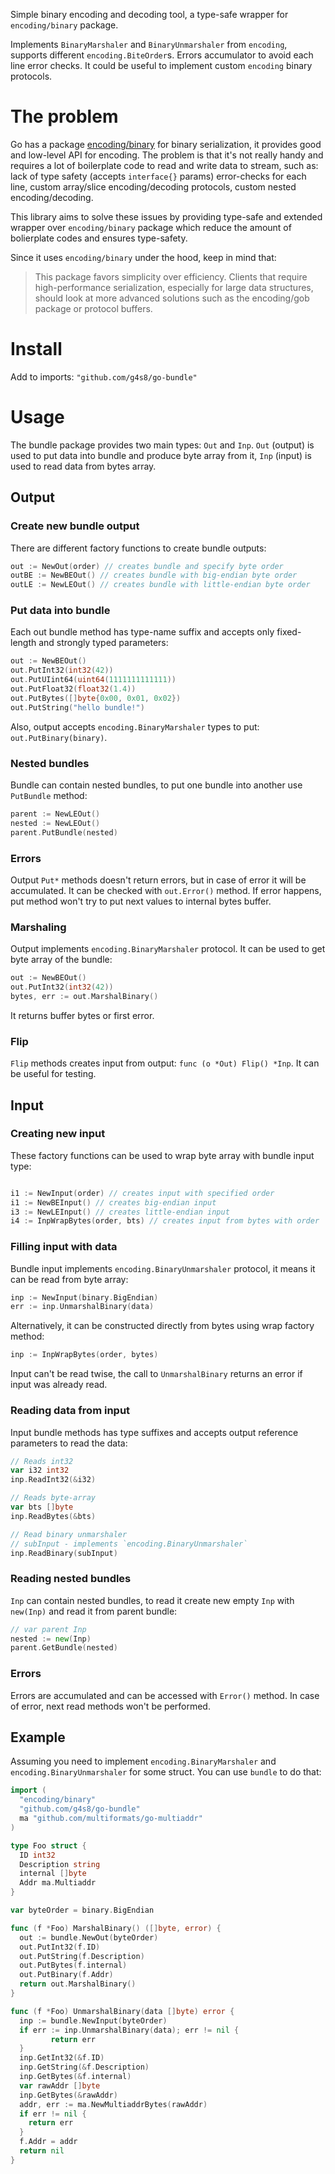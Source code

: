 Simple binary encoding and decoding tool, a type-safe wrapper for `encoding/binary` package.

Implements `BinaryMarshaler` and `BinaryUnmarshaler` from `encoding`, supports different
`encoding.BiteOrder`s. Errors accumulator to avoid each line error checks.
It could be useful to implement custom `encoding` binary protocols.

# The problem

Go has a package [encoding/binary](https://golang.org/pkg/encoding/binary/)
for binary serialization, it provides good and low-level API for encoding.
The problem is that it's not really handy and requires a lot of boilerplate
code to read and write data to stream, such as: lack of type safety (accepts
`interface{}` params) error-checks for each line,
custom array/slice encoding/decoding protocols, custom nested encoding/decoding.

This library aims to solve these issues by providing type-safe
and extended wrapper over `encoding/binary` package which reduce the amount
of bolierplate codes and ensures type-safety.

Since it uses `encoding/binary` under the hood, keep in mind that:
> This package favors simplicity over efficiency.
Clients that require high-performance serialization,
especially for large data structures,
should look at more advanced solutions such as the encoding/gob
package or protocol buffers.

# Install

Add to imports: `"github.com/g4s8/go-bundle"`

# Usage

The bundle package provides two main types:
`Out` and `Inp`. `Out` (output) is used to put data into bundle
and produce byte array from it, `Inp` (input) is used to read
data from bytes array.

## Output

### Create new bundle output

There are different factory functions to create bundle outputs:
```go
out := NewOut(order) // creates bundle and specify byte order
outBE := NewBEOut() // creates bundle with big-endian byte order
outLE := NewLEOut() // creates bundle with little-endian byte order
```

### Put data into bundle

Each out bundle method has type-name suffix and accepts only
fixed-length and strongly typed parameters:
```go
out := NewBEOut()
out.PutInt32(int32(42))
out.PutUIint64(uint64(1111111111111))
out.PutFloat32(float32(1.4))
out.PutBytes([]byte{0x00, 0x01, 0x02})
out.PutString("hello bundle!")
```

Also, output accepts `encoding.BinaryMarshaler` types to put:
`out.PutBinary(binary)`.

### Nested bundles

Bundle can contain nested bundles, to put one bundle into another
use `PutBundle` method:
```go
parent := NewLEOut()
nested := NewLEOut()
parent.PutBundle(nested)
```

### Errors

Output `Put*` methods doesn't return errors, but in case of error it will be
accumulated. It can be checked with `out.Error()` method. If error happens,
put method won't try to put next values to internal bytes buffer.

### Marshaling

Output implements `encoding.BinaryMarshaler` protocol. It can be used to
get byte array of the bundle:
```go
out := NewBEOut()
out.PutInt32(int32(42))
bytes, err := out.MarshalBinary()
```

It returns buffer bytes or first error.

### Flip

`Flip` methods creates input from output: `func (o *Out) Flip() *Inp`.
It can be useful for testing.

## Input

### Creating new input

These factory functions can be used to wrap byte array with
bundle input type:
```go

i1 := NewInput(order) // creates input with specified order
i1 := NewBEInput() // creates big-endian input
i3 := NewLEInput() // creates little-endian input
i4 := InpWrapBytes(order, bts) // creates input from bytes with order
```

### Filling input with data

Bundle input implements `encoding.BinaryUnmarshaler` protocol, it means
it can be read from byte array:
```go
inp := NewInput(binary.BigEndian)
err := inp.UnmarshalBinary(data)
```
Alternatively, it can be constructed directly from bytes using wrap factory method:
```go
inp := InpWrapBytes(order, bytes)
```

Input can't be read twise, the call to `UnmarshalBinary` returns an error
if input was already read.

### Reading data from input

Input bundle methods has type suffixes and accepts output reference
parameters to read the data:
```go
// Reads int32
var i32 int32
inp.ReadInt32(&i32)

// Reads byte-array
var bts []byte
inp.ReadBytes(&bts)

// Read binary unmarshaler
// subInput - implements `encoding.BinaryUnmarshaler`
inp.ReadBinary(subInput)
```

### Reading nested bundles

`Inp` can contain nested bundles, to read it create new empty `Inp` with
`new(Inp)` and read it from parent bundle:
```go
// var parent Inp
nested := new(Inp)
parent.GetBundle(nested)
```

### Errors

Errors are accumulated and can be accessed with `Error()` method.
In case of error, next read methods won't be performed.

## Example

Assuming you need to implement `encoding.BinaryMarshaler` and
`encoding.BinaryUnmarshaler` for some struct. You can use `bundle`
to do that:
```go
import (
  "encoding/binary"
  "github.com/g4s8/go-bundle"
  ma "github.com/multiformats/go-multiaddr"
)

type Foo struct {
  ID int32
  Description string
  internal []byte
  Addr ma.Multiaddr
}

var byteOrder = binary.BigEndian

func (f *Foo) MarshalBinary() ([]byte, error) {
  out := bundle.NewOut(byteOrder)
  out.PutInt32(f.ID)
  out.PutString(f.Description)
  out.PutBytes(f.internal)
  out.PutBinary(f.Addr)
  return out.MarshalBinary()
}

func (f *Foo) UnmarshalBinary(data []byte) error {
  inp := bundle.NewInput(byteOrder)
  if err := inp.UnmarshalBinary(data); err != nil {
         return err
  }
  inp.GetInt32(&f.ID)
  inp.GetString(&f.Description)
  inp.GetBytes(&f.internal)
  var rawAddr []byte
  inp.GetBytes(&rawAddr)
  addr, err := ma.NewMultiaddrBytes(rawAddr)
  if err != nil {
    return err
  }
  f.Addr = addr
  return nil
}
```
